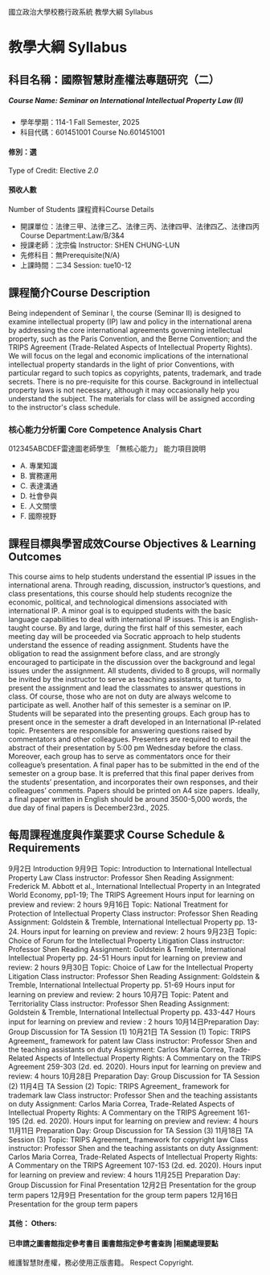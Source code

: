 國立政治大學校務行政系統 教學大綱 Syllabus
# 教學大綱 Syllabus
##  科目名稱：國際智慧財產權法專題研究（二）
#####  Course Name: Seminar on International Intellectual Property Law (II)
  * 學年學期：114-1 Fall Semester, 2025 
  * 科目代碼：601451001 Course No.601451001
#### 修別：選
Type of Credit: Elective 
_2.0_
#### 預收人數
Number of Students
課程資料Course Details
  * 開課單位：法律三甲、法律三乙、法律三丙、法律四甲、法律四乙、法律四丙 Course Department:Law/B/3&4 
  * 授課老師：沈宗倫 Instructor: SHEN CHUNG-LUN 
  * 先修科目：無Prerequisite(N/A)
  * 上課時間：二34 Session: tue10-12
##  課程簡介Course Description
Being independent of Seminar I, the course (Seminar II) is designed to examine intellectual property (IP) law and policy in the international arena by addressing the core international agreements governing intellectual property, such as the Paris Convention, and the Berne Convention; and the TRIPS Agreement (Trade-Related Aspects of Intellectual Property Rights). We will focus on the legal and economic implications of the international intellectual property standards in the light of prior Conventions, with particular regard to such topics as copyrights, patents, trademark, and trade secrets.
There is no pre-requisite for this course. Background in intellectual property laws is not necessary, although it may occasionally help you understand the subject. The materials for class will be assigned according to the instructor's class schedule. 
###  核心能力分析圖 Core Competence Analysis Chart
012345ABCDEF雷達圖老師學生
「無核心能力」 
能力項目說明
  * A. 專業知識
  * B. 實務運用
  * C. 表達溝通
  * D. 社會參與
  * E. 人文關懷
  * F. 國際視野
##  課程目標與學習成效Course Objectives & Learning Outcomes 
This course aims to help students understand the essential IP issues in the international arena. Through reading, discussion, instructor’s questions, and class presentations, this course should help students recognize the economic, political, and technological dimensions associated with international IP. A minor goal is to equipped students with the basic language capabilities to deal with international IP issues.
This is an English-taught course. By and large, during the first half of this semester, each meeting day will be proceeded via Socratic approach to help students understand the essence of reading assignment. Students have the obligation to read the assignment before class, and are strongly encouraged to participate in the discussion over the background and legal issues under the assignment. All students, divided to 8 groups, will normally be invited by the instructor to serve as teaching assistants, at turns, to present the assignment and lead the classmates to answer questions in class. Of course, those who are not on duty are always welcome to participate as well.
Another half of this semester is a seminar on IP. Students will be separated into the presenting groups. Each group has to present once in the semester a draft developed in an International IP-related topic. Presenters are responsible for answering questions raised by commentators and other colleagues. Presenters are required to email the abstract of their presentation by 5:00 pm Wednesday before the class. Moreover, each group has to serve as commentators once for their colleague’s presentation. 
A final paper has to be submitted in the end of the semester on a group base. It is preferred that this final paper derives from the students’ presentation, and incorporates their own responses, and their colleagues’ comments. Papers should be printed on A4 size papers. Ideally, a final paper written in English should be around 3500-5,000 words, the due day of final papers is December23rd., 2025.
##  每周課程進度與作業要求 Course Schedule & Requirements
9月2日
Introduction
9月9日
Topic: Introduction to International Intellectual Property Law
Class instructor: Professor Shen
Reading Assignment: Frederick M. Abbott et al., International Intellectual Property in an Integrated World Economy, pp1-19; The TRIPS Agreement
Hours input for learning on preview and review: 2 hours
9月16日
Topic: National Treatment for Protection of Intellectual Property
Class instructor: Professor Shen
Reading Assignment: Goldstein & Tremble, International Intellectual Property pp. 13-24.
Hours input for learning on preview and review: 2 hours
9月23日
Topic: Choice of Forum for the Intellectual Property Litigation
Class instructor: Professor Shen
Reading Assignment: Goldstein & Tremble, International Intellectual Property pp. 24-51
Hours input for learning on preview and review: 2 hours
9月30日
Topic: Choice of Law for the Intellectual Property Litigation
Class instructor: Professor Shen
Reading Assignment: Goldstein & Tremble, International Intellectual Property pp. 51-69
Hours input for learning on preview and review: 2 hours
10月7日
Topic: Patent and Territoriality
Class instructor: Professor Shen
Reading Assignment: Goldstein & Tremble, International Intellectual Property pp. 433-447
Hours input for learning on preview and review : 2 hours
10月14日Preparation Day: Group Discussion for TA Session (1)
10月21日 TA Session (1)
Topic: TRIPS Agreement_ framework for patent law 
Class instructor: Professor Shen and the teaching assistants on duty
Assignment: Carlos Maria Correa, Trade-Related Aspects of Intellectual Property Rights: A Commentary on the TRIPS Agreement 259-303 (2d. ed. 2020).
Hours input for learning on preview and review: 4 hours 
10月28日 Preparation Day: Group Discussion for TA Session (2)
11月4日 TA Session (2)
Topic: TRIPS Agreement_ framework for trademark law 
Class instructor: Professor Shen and the teaching assistants on duty
Assignment: Carlos Maria Correa, Trade-Related Aspects of Intellectual Property Rights: A Commentary on the TRIPS Agreement 161-195 (2d. ed. 2020).
Hours input for learning on preview and review: 4 hours
11月11日 Preparation Day: Group Discussion for TA Session (3)
11月18日 TA Session (3)
Topic: TRIPS Agreement_ framework for copyright law 
Class instructor: Professor Shen and the teaching assistants on duty
Assignment: Carlos Maria Correa, Trade-Related Aspects of Intellectual Property Rights: A Commentary on the TRIPS Agreement 107-153 (2d. ed. 2020).
Hours input for learning on preview and review: 4 hours
11月25日 Preparation Day: Group Discussion for Final Presentation
12月2日
Presentation for the group term papers
12月9日
Presentation for the group term papers
12月16日
Presentation for the group term papers
####  其他： Others:
####  已申請之圖書館指定參考書目  圖書館指定參考書查詢 |相關處理要點
維護智慧財產權，務必使用正版書籍。 Respect Copyright.
